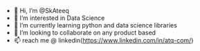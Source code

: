 - 👋 Hi, I’m @SkAteeq
- 👀 I’m interested in Data Science 
- 🌱 I’m currently learning python and data science libraries 
- 💞️ I’m looking to collaborate on any product based
- 📫 reach me @ linkedin(https://www.linkedin.com/in/atq-com/)

<!---
SkAteeq/SkAteeq is a ✨ special ✨ repository because its `README.md` (this file) appears on your GitHub profile.
You can click the Preview link to take a look at your changes.
--->
